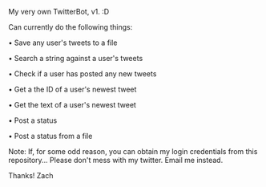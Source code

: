 My very own TwitterBot, v1. :D

Can currently do the following things:

• Save any user's tweets to a file

• Search a string against a user's tweets

• Check if a user has posted any new tweets

• Get a the ID of a user's newest tweet

• Get the text of a user's newest tweet

• Post a status

• Post a status from a file

Note: If, for some odd reason, you can obtain my login credentials from this repository...
Please don't mess with my twitter. Email me instead.

Thanks!
Zach
